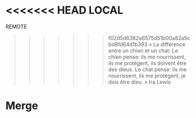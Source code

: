 <<<<<<< HEAD
LOCAL
=======
REMOTE
>>>>>>> f02d5d6382a6575d51b00a82a5cbd8fd64d1b393
« La différence entre un chien et un chat:
Le chien pense: ils me nourrissent, ils me protègent, ils doivent être des dieux.
Le chat pense: ils me nourrissent, ils me protègent, je dois être dieu. »
Ira Lewis

# Merge
